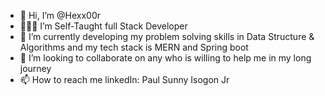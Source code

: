 - 👋 Hi, I’m @Hexx00r
- 👨🏻‍💻 I’m Self-Taught full Stack Developer
- 🧠 I’m currently developing my problem solving skills in Data Structure & Algorithms and my tech stack is MERN and Spring boot
- 💞️ I’m looking to collaborate on any who is willing to help me in my long journey  
- 📫 How to reach me linkedIn: Paul Sunny Isogon Jr

<!---
Hexx00r/Hexx00r is a ✨ special ✨ repository because its `README.md` (this file) appears on your GitHub profile.
You can click the Preview link to take a look at your changes.
--->
